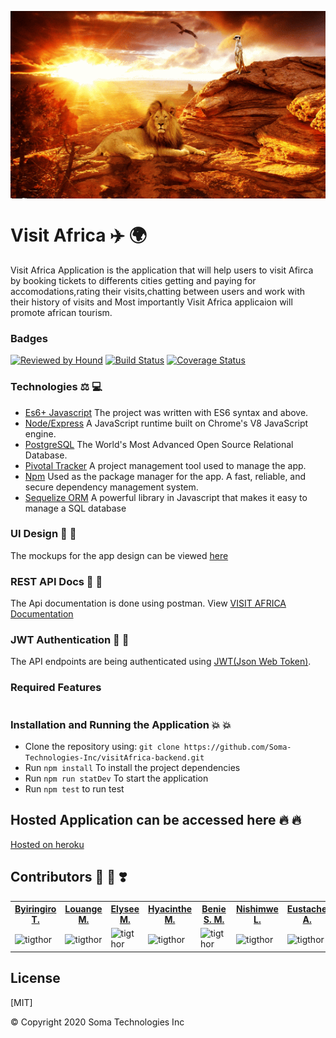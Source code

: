 


<a href="h" target="blank"><img align="center" src="https://raw.githubusercontent.com/tigthor/to-do-app/main/ezgif.com-gif-maker%20(2).gif" alt="tigthor" height="300" width="1200" /></a>


# Visit Africa  :airplane: :earth_africa:
Visit Africa Application is the application that will help users to visit Afirca by booking tickets to differents cities getting and paying for accomodations,rating their visits,chatting between users and work with their history of visits and Most importantly Visit Africa applicaion will promote african tourism.

### Badges
[![Reviewed by Hound](https://img.shields.io/badge/Reviewed%20by-Hound-blueviolet)](https://houndci.com)
[![Build Status](https://travis-ci.org/Soma-Technologies-Inc/visitAfrica-backend.svg?branch=develop)](https://travis-ci.org/Soma-Technologies-Inc/visitAfrica-backend)
[![Coverage Status](https://coveralls.io/repos/github/Soma-Technologies-Inc/visitAfrica-backend/badge.svg?branch=ch-code-coverage-175494032)](https://coveralls.io/github/Soma-Technologies-Inc/visitAfrica-backend?branch=ch-code-coverage-175494032)

### Technologies :balance_scale: :computer:
* [Es6+ Javascript](https://www.ecma-international.org/ecma-262/9.0/index.html) The project was written with ES6 syntax and above.
* [Node/Express](https://nodejs.org/en/) A JavaScript runtime built on Chrome's V8 JavaScript engine.
* [PostgreSQL](https://www.postgresql.org/) The World's Most Advanced Open Source Relational Database.
* [Pivotal Tracker](https://www.pivotaltracker.com) A project management tool used to manage the app.
* [Npm](https://www.npmjs.com/) Used as the package manager for the app. A fast, reliable, and secure dependency management system.
* [Sequelize ORM](https://sequelize.org/v3/) A powerful library in Javascript that makes it easy to manage a SQL database


### UI Design :rocket: :rocket:
The mockups for the app design can be viewed [here](https://www.pivotaltracker.com/n/projects/2474529)


### REST API Docs 	:clap: 	:clap:
The Api documentation is done using postman. View [VISIT AFRICA Documentation](https://)

### JWT Authentication :raised_hands: :raised_hands:
The API endpoints are being authenticated using [JWT(Json Web Token)](https://jwt.io/).

### Required Features

```

```

### Installation and Running the Application :collision: :collision:

* Clone the repository using: `git clone https://github.com/Soma-Technologies-Inc/visitAfrica-backend.git`
* Run `npm install` To install the project dependencies
* Run `npm run statDev` To start the application
* Run `npm test` to run test

## Hosted Application can be accessed here 	:fire: :fire: 
[Hosted on heroku](https://visitafrica-backend.herokuapp.com/)

## Contributors :star_struck: :star_struck: :heavy_heart_exclamation:

<table style="width:100%">
  <tr>
    <th><a href="https://github.com/tigthor">Byiringiro T.</a></th>
    <th><a href="https://github.com/LouangeMu">Louange M.</a></th>
    <th><a href="https://github.com/engmutabazi100">Elysee M.</a></th>
    <th><a href="https://github.com/Hyacinthe396">Hyacinthe M.</a></th> 
    <th><a href="https://github.com/BenieSereine">Benie S. M.</a></th> 
    <th><a href="https://github.com/Liliane003">Nishimwe L.</a></th> 
    <th><a href="https://github.com/eustacheAki">Eustache A.</a></th> 
  </tr>
  <tr>
    <td><img align="center" src="https://i.ibb.co/z2S5bkh/43029221-2108225642763593-8148098077761208320-n-removebg.jpg" alt="tigthor" height="145" width="145">       </td>
    <td><img align="center" src="https://ca.slack-edge.com/T01247ZBS3H-U01DGM3JZ7W-c72f14089b28-512" alt="tigthor" height="130" width="130"></td>
    <td><img align="center" src="https://ca.slack-edge.com/T01247ZBS3H-U019S7P39U3-3e359057774d-512" alt="tigthor" height="130" width="130"></td>
    <td><img align="center" src="https://ca.slack-edge.com/T01247ZBS3H-U01DGM3GDE0-6a15250cdf81-512" alt="tigthor" height="130" width="130"></td>
    <td><img align="center" src="https://ca.slack-edge.com/T01247ZBS3H-U01DGM3J0LU-ddbc81fb69aa-512" alt="tigthor" height="130" width="130"></td>
    <td><img align="center" src="https://ca.slack-edge.com/T01247ZBS3H-U01D7DR543X-dbbccf607829-512" alt="tigthor" height="130" width="130"></td>
    <td><img align="center" src="https://ca.slack-edge.com/T01247ZBS3H-U01BUNW1B2R-d2b0784c5e64-512" alt="tigthor" height="130" width="130"></td>
  </tr>
</table>


## License
[MIT]



<footer>&copy; Copyright 2020 Soma Technologies Inc</footer>
